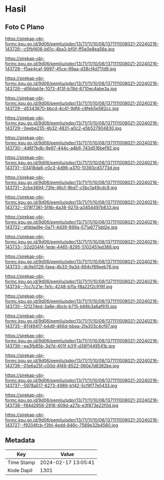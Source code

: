 # Hasil

## Foto C Plano

https://sirekap-obj-formc.kpu.go.id/9d06/pemilu/pdpr/13/71/11/10/08/1371111008021-20240216-143726--c5fbf406-b61c-4ba3-bf0f-ff5e0e8ea56e.jpg

https://sirekap-obj-formc.kpu.go.id/9d06/pemilu/pdpr/13/71/11/10/08/1371111008021-20240216-143728--f5ae4caf-9997-45ce-99aa-d38cf4d711d9.jpg

https://sirekap-obj-formc.kpu.go.id/9d06/pemilu/pdpr/13/71/11/10/08/1371111008021-20240216-143728--d06dab1e-1072-4f3f-b78d-6710ec4abe3a.jpg

https://sirekap-obj-formc.kpu.go.id/9d06/pemilu/pdpr/13/71/11/10/08/1371111008021-20240216-143729--d5343670-bbcd-4c41-9df4-c8feb5e582cc.jpg

https://sirekap-obj-formc.kpu.go.id/9d06/pemilu/pdpr/13/71/11/10/08/1371111008021-20240216-143729--0eebe235-4b32-4831-a0c2-e5b527904830.jpg

https://sirekap-obj-formc.kpu.go.id/9d06/pemilu/pdpr/13/71/11/10/08/1371111008021-20240216-143730--4d6f7bdb-9e97-444c-a4b6-743d516bef92.jpg

https://sirekap-obj-formc.kpu.go.id/9d06/pemilu/pdpr/13/71/11/10/08/1371111008021-20240216-143731--03418da6-c0c3-4d98-a370-10393cd3773d.jpg

https://sirekap-obj-formc.kpu.go.id/9d06/pemilu/pdpr/13/71/11/10/08/1371111008021-20240216-143731--2cbe3694-73fe-46cf-9bd7-c5bc1a49cdc9.jpg

https://sirekap-obj-formc.kpu.go.id/9d06/pemilu/pdpr/13/71/11/10/08/1371111008021-20240216-143732--078f7381-5f8b-4a38-927d-a3454497b833.jpg

https://sirekap-obj-formc.kpu.go.id/9d06/pemilu/pdpr/13/71/11/10/08/1371111008021-20240216-143732--afddad9e-0a71-4d39-899a-571a6771dd2e.jpg

https://sirekap-obj-formc.kpu.go.id/9d06/pemilu/pdpr/13/71/11/10/08/1371111008021-20240216-143733--32d204f4-1ede-4465-8295-5102451ed388.jpg

https://sirekap-obj-formc.kpu.go.id/9d06/pemilu/pdpr/13/71/11/10/08/1371111008021-20240216-143733--dc9e0126-faea-4b33-9a3d-694cf69eeb76.jpg

https://sirekap-obj-formc.kpu.go.id/9d06/pemilu/pdpr/13/71/11/10/08/1371111008021-20240216-143734--7cc7c21e-7e1c-4248-b11a-f8a22f2c919f.jpg

https://sirekap-obj-formc.kpu.go.id/9d06/pemilu/pdpr/13/71/11/10/08/1371111008021-20240216-143735--12127ded-3a8e-4bcb-b715-b68b3a6af610.jpg

https://sirekap-obj-formc.kpu.go.id/9d06/pemilu/pdpr/13/71/11/10/08/1371111008021-20240216-143735--81149417-b4d9-466d-bbea-2fa303c4cf97.jpg

https://sirekap-obj-formc.kpu.go.id/9d06/pemilu/pdpr/13/71/11/10/08/1371111008021-20240216-143736--ea3fb85b-3d7d-401f-b31f-d38f1449541b.jpg

https://sirekap-obj-formc.kpu.go.id/9d06/pemilu/pdpr/13/71/11/10/08/1371111008021-20240216-143736--01e6a25f-c00d-4f49-8522-060e7d8382be.jpg

https://sirekap-obj-formc.kpu.go.id/9d06/pemilu/pdpr/13/71/11/10/08/1371111008021-20240216-143737--5978a517-6273-4989-b142-5cf9f77e5433.jpg

https://sirekap-obj-formc.kpu.go.id/9d06/pemilu/pdpr/13/71/11/10/08/1371111008021-20240216-143738--f84d2958-2918-409d-a27b-e3f873e22f0d.jpg

https://sirekap-obj-formc.kpu.go.id/9d06/pemilu/pdpr/13/71/11/10/08/1371111008021-20240216-143727--f9204fcb-f3fd-4edd-846c-7569e32b4560.jpg


## Metadata

| Key        | Value               |
| ---------- | ------------------- |
| Time Stamp | 2024-02-17 13:05:41 |
| Kode Dapil | 1301                |



